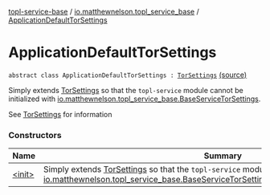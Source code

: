 [topl-service-base](../../index.md) / [io.matthewnelson.topl_service_base](../index.md) / [ApplicationDefaultTorSettings](./index.md)

# ApplicationDefaultTorSettings

`abstract class ApplicationDefaultTorSettings : `[`TorSettings`](../../..//topl-core-base/io.matthewnelson.topl_core_base/-tor-settings/index.md) [(source)](https://github.com/05nelsonm/TorOnionProxyLibrary-Android/blob/master/topl-service-base/src/main/java/io/matthewnelson/topl_service_base/ApplicationDefaultTorSettings.kt#L82)

Simply extends [TorSettings](../../..//topl-core-base/io.matthewnelson.topl_core_base/-tor-settings/index.md) so that the `topl-service` module cannot be initialized
with [io.matthewnelson.topl_service_base.BaseServiceTorSettings](../-base-service-tor-settings/index.md).

See [TorSettings](../../..//topl-core-base/io.matthewnelson.topl_core_base/-tor-settings/index.md) for information

### Constructors

| Name | Summary |
|---|---|
| [&lt;init&gt;](-init-.md) | Simply extends [TorSettings](../../..//topl-core-base/io.matthewnelson.topl_core_base/-tor-settings/index.md) so that the `topl-service` module cannot be initialized with [io.matthewnelson.topl_service_base.BaseServiceTorSettings](../-base-service-tor-settings/index.md).`ApplicationDefaultTorSettings()` |
